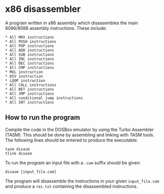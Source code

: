 # x86 disassembler

A program written in x86 assembly which disassembles the main 8086/8088 assembly instructions. These include:

	* All MOV instructions
	* All PUSH instructions
	* All POP instructions
	* All ADD instructions
	* All SUB instructions
	* All INC instructions
	* All DEC instructions
	* All CMP instructions
	* MUL instruction
	* DIV instruction
	* LOOP instruction
	* All CALL instructions
	* All RET instructions
	* All JMP instructions
	* All conditional jump instructions
	* All INT instructions

## How to run the program

Compile the code in the DOSBox emulator by using the Turbo Assembler (TASM). This should be done by assembling and linking with TASM tools. The following lines should be entered to produce the executable:

	tasm disasm
	tlink disasm

To run the program an input file with a `.com` suffix should be given:

	disasm [input_file.com]
	
The program will disassemble the instructions in your given `input_file.com` and produce a `res.txt` containing the disassembled instructions.
